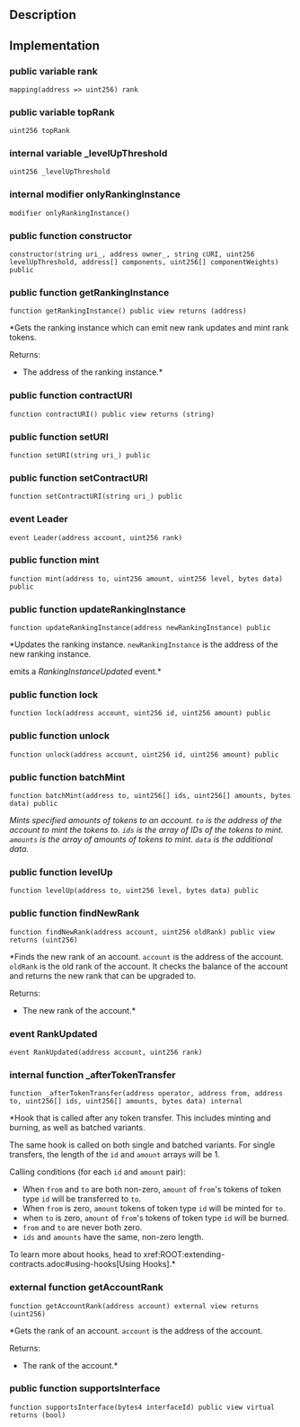 
# 
## Description

## Implementation

### public variable rank

```solidity
mapping(address => uint256) rank 
```

### public variable topRank

```solidity
uint256 topRank 
```

### internal variable _levelUpThreshold

```solidity
uint256 _levelUpThreshold 
```

### internal modifier onlyRankingInstance

```solidity
modifier onlyRankingInstance() 
```

### public function constructor

```solidity
constructor(string uri_, address owner_, string cURI, uint256 levelUpThreshold, address[] components, uint256[] componentWeights) public 
```

### public function getRankingInstance

```solidity
function getRankingInstance() public view returns (address) 
```

*Gets the ranking instance which can emit new rank updates and mint rank tokens.

Returns:

- The address of the ranking instance.*
### public function contractURI

```solidity
function contractURI() public view returns (string) 
```

### public function setURI

```solidity
function setURI(string uri_) public 
```

### public function setContractURI

```solidity
function setContractURI(string uri_) public 
```

###  event Leader

```solidity
event Leader(address account, uint256 rank) 
```

### public function mint

```solidity
function mint(address to, uint256 amount, uint256 level, bytes data) public 
```

### public function updateRankingInstance

```solidity
function updateRankingInstance(address newRankingInstance) public 
```

*Updates the ranking instance. `newRankingInstance` is the address of the new ranking instance.

emits a _RankingInstanceUpdated_ event.*
### public function lock

```solidity
function lock(address account, uint256 id, uint256 amount) public 
```

### public function unlock

```solidity
function unlock(address account, uint256 id, uint256 amount) public 
```

### public function batchMint

```solidity
function batchMint(address to, uint256[] ids, uint256[] amounts, bytes data) public 
```

*Mints specified amounts of tokens to an account. `to` is the address of the account to mint the tokens to. `ids` is the array of IDs of the tokens to mint. `amounts` is the array of amounts of tokens to mint. `data` is the additional data.*
### public function levelUp

```solidity
function levelUp(address to, uint256 level, bytes data) public 
```

### public function findNewRank

```solidity
function findNewRank(address account, uint256 oldRank) public view returns (uint256) 
```

*Finds the new rank of an account. `account` is the address of the account. `oldRank` is the old rank of the account.
It checks the balance of the account and returns the new rank that can be upgraded to.

Returns:

- The new rank of the account.*
###  event RankUpdated

```solidity
event RankUpdated(address account, uint256 rank) 
```

### internal function _afterTokenTransfer

```solidity
function _afterTokenTransfer(address operator, address from, address to, uint256[] ids, uint256[] amounts, bytes data) internal 
```

*Hook that is called after any token transfer. This includes minting
and burning, as well as batched variants.

The same hook is called on both single and batched variants. For single
transfers, the length of the `id` and `amount` arrays will be 1.

Calling conditions (for each `id` and `amount` pair):

- When `from` and `to` are both non-zero, `amount` of ``from``'s tokens
of token type `id` will be  transferred to `to`.
- When `from` is zero, `amount` tokens of token type `id` will be minted
for `to`.
- when `to` is zero, `amount` of ``from``'s tokens of token type `id`
will be burned.
- `from` and `to` are never both zero.
- `ids` and `amounts` have the same, non-zero length.

To learn more about hooks, head to xref:ROOT:extending-contracts.adoc#using-hooks[Using Hooks].*
### external function getAccountRank

```solidity
function getAccountRank(address account) external view returns (uint256) 
```

*Gets the rank of an account. `account` is the address of the account.

Returns:

- The rank of the account.*
### public function supportsInterface

```solidity
function supportsInterface(bytes4 interfaceId) public view virtual returns (bool) 
```

<!--CONTRACT_END-->

